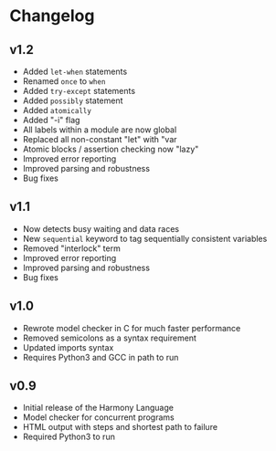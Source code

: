 # Changelog

## v1.2
 - Added `let-when` statements
  - Renamed `once` to `when`
 - Added `try-except` statements
 - Added `possibly` statement
 - Added `atomically`
 - Added "-i" flag
 - All labels within a module are now global
 - Replaced all non-constant "let" with "var
 - Atomic blocks / assertion checking now "lazy"
 - Improved error reporting
 - Improved parsing and robustness
 - Bug fixes

## v1.1
 - Now detects busy waiting and data races
 - New `sequential` keyword to tag sequentially consistent variables 
 - Removed "interlock" term
 - Improved error reporting
 - Improved parsing and robustness
 - Bug fixes

## v1.0
 - Rewrote model checker in C for much faster performance
 - Removed semicolons as a syntax requirement
 - Updated imports syntax
 - Requires Python3 and GCC in path to run

## v0.9
 - Initial release of the Harmony Language
 - Model checker for concurrent programs
 - HTML output with steps and shortest path to failure
 - Required Python3 to run